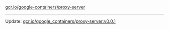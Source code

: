 [gcr.io/google-containers/proxy-server](https://hub.docker.com/r/cruse/proxy-server/tags/) 

----
Update: [gcr.io/google_containers/proxy-server:v0.0.1](https://hub.docker.com/r/cruse/proxy-server/tags/)

